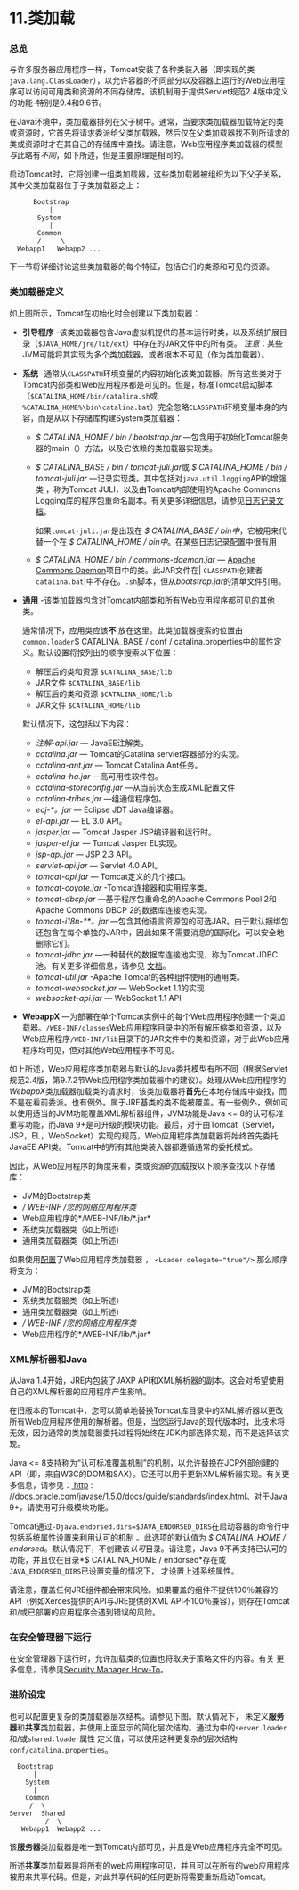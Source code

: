 # 11.类加载

### 总览

与许多服务器应用程序一样，Tomcat安装了各种类装入器（即实现的类`java.lang.ClassLoader`），以允许容器的不同部分以及容器上运行的Web应用程序可以访问可用类和资源的不同存储库。该机制用于提供Servlet规范2.4版中定义的功能-特别是9.4和9.6节。

在Java环境中，类加载器排列在父子树中。通常，当要求类加载器加载特定的类或资源时，它首先将请求委派给父类加载器，然后仅在父类加载器找不到所请求的类或资源时才在其自己的存储库中查找。请注意，Web应用程序类加载器的模型*与*此略有*不同*，如下所述，但是主要原理是相同的。

启动Tomcat时，它将创建一组类加载器，这些类加载器被组织为以下父子关系，其中父类加载器位于子类加载器之上：

```
      Bootstrap
          |
       System
          |
       Common
       /     \
  Webapp1   Webapp2 ...
```

下一节将详细讨论这些类加载器的每个特征，包括它们的类源和可见的资源。

### 类加载器定义

如上图所示，Tomcat在初始化时会创建以下类加载器：

- **引导程序** -该类加载器包含Java虚拟机提供的基本运行时类，以及系统扩展目录（`$JAVA_HOME/jre/lib/ext`）中存在的JAR文件中的所有类。 *注意*：某些JVM可能将其实现为多个类加载器，或者根本不可见（作为类加载器）。

- **系统** -通常从`CLASSPATH`环境变量的内容初始化该类加载器。所有这些类对于Tomcat内部类和Web应用程序都是可见的。但是，标准Tomcat启动脚本（`$CATALINA_HOME/bin/catalina.sh`或 `%CATALINA_HOME%\bin\catalina.bat`）完全忽略`CLASSPATH`环境变量本身的内容，而是从以下存储库构建System类加载器：

  - *$ CATALINA_HOME / bin / bootstrap.jar* —包含用于初始化Tomcat服务器的main（）方法，以及它依赖的类加载器实现类。

  - *$ CATALINA_BASE / bin / tomcat-juli.jar*或 *$ CATALINA_HOME / bin / tomcat-juli.jar* —记录实现类。其中包括对`java.util.logging`API的增强类 ，称为Tomcat JULI，以及由Tomcat内部使用的Apache Commons Logging库的程序包重命名副本。有关更多详细信息，请参见[日志记录文档](http://tomcat.apache.org/tomcat-9.0-doc/logging.html)。

    如果`tomcat-juli.jar`是出现在 *$ CATALINA_BASE / bin中*，它被用来代替一个在 *$ CATALINA_HOME / bin中*。在某些日志记录配置中很有用

  - *$ CATALINA_HOME / bin / commons-daemon.jar* — [Apache Commons Daemon](https://commons.apache.org/daemon/)项目中的类。此JAR文件在| `CLASSPATH`创建者 `catalina.bat`|中不存在。`.sh`脚本，但从*bootstrap.jar*的清单文件引用。

- **通用** -该类加载器包含对Tomcat内部类和所有Web应用程序都可见的其他类。

  通常情况下，应用类应该**不** 放在这里。此类加载器搜索的位置由`common.loader`$ CATALINA_BASE / conf / catalina.properties中的属性定义。默认设置将按列出的顺序搜索以下位置：

  - 解压后的类和资源 `$CATALINA_BASE/lib`
  - JAR文件 `$CATALINA_BASE/lib`
  - 解压后的类和资源 `$CATALINA_HOME/lib`
  - JAR文件 `$CATALINA_HOME/lib`

  默认情况下，这包括以下内容：

  - *注解-api.jar* — JavaEE注解类。
  - *catalina.jar* — Tomcat的Catalina servlet容器部分的实现。
  - *catalina-ant.jar* — Tomcat Catalina Ant任务。
  - *catalina-ha.jar* —高可用性软件包。
  - *catalina-storeconfig.jar* —从当前状态生成XML配置文件
  - *catalina-tribes.jar* —组通信程序包。
  - *ecj-\*。jar* — Eclipse JDT Java编译器。
  - *el-api.jar* — EL 3.0 API。
  - *jasper.jar* — Tomcat Jasper JSP编译器和运行时。
  - *jasper-el.jar* — Tomcat Jasper EL实现。
  - *jsp-api.jar* — JSP 2.3 API。
  - *servlet-api.jar* — Servlet 4.0 API。
  - *tomcat-api.jar* — Tomcat定义的几个接口。
  - *tomcat-coyote.jar* -Tomcat连接器和实用程序类。
  - *tomcat-dbcp.jar* —基于程序包重命名的Apache Commons Pool 2和Apache Commons DBCP 2的数据库连接池实现。
  - *tomcat-i18n-**。jar* —包含其他语言资源包的可选JAR。由于默认捆绑包还包含在每个单独的JAR中，因此如果不需要消息的国际化，可以安全地删除它们。
  - *tomcat-jdbc.jar* —一种替代的数据库连接池实现，称为Tomcat JDBC池。有关更多详细信息，请参见 [文档](http://tomcat.apache.org/tomcat-9.0-doc/jdbc-pool.html)。
  - *tomcat-util.jar* -Apache Tomcat的各种组件使用的通用类。
  - *tomcat-websocket.jar* — WebSocket 1.1的实现
  - *websocket-api.jar* — WebSocket 1.1 API

- **WebappX** —为部署在单个Tomcat实例中的每个Web应用程序创建一个类加载器。`/WEB-INF/classes`Web应用程序目录中的所有解压缩类和资源，以及Web应用程序`/WEB-INF/lib`目录下的JAR文件中的类和资源，对于此Web应用程序均可见，但对其他Web应用程序不可见。

如上所述，Web应用程序类加载器与默认的Java委托模型有所不同（根据Servlet规范2.4版，第9.7.2节Web应用程序类加载器中的建议）。处理从Web应用程序的*WebappX*类加载器加载类的请求时，该类加载器将**首先**在本地存储库中查找，而不是在看前委派。也有例外。属于JRE基类的类不能被覆盖。有一些例外，例如可以使用适当的JVM功能覆盖XML解析器组件，JVM功能是Java <= 8的认可标准重写功能，而Java 9+是可升级的模块功能。最后，对于由Tomcat（Servlet，JSP，EL，WebSocket）实现的规范，Web应用程序类加载器将始终首先委托JavaEE API类。Tomcat中的所有其他类装入器都遵循通常的委托模式。

因此，从Web应用程序的角度来看，类或资源的加载按以下顺序查找以下存储库：

- JVM的Bootstrap类
- */ WEB-INF /*您的网络应用程序*类*
- Web应用程序的*/WEB-INF/lib/\*.jar*
- 系统类加载器类（如上所述）
- 通用类加载器类（如上所述）

如果使用[配置](http://tomcat.apache.org/tomcat-9.0-doc/config/loader.html)了Web应用程序类加载器 ， `<Loader delegate="true"/>` 那么顺序将变为：

- JVM的Bootstrap类
- 系统类加载器类（如上所述）
- 通用类加载器类（如上所述）
- */ WEB-INF /*您的网络应用程序*类*
- Web应用程序的*/WEB-INF/lib/\*.jar*

### XML解析器和Java

从Java 1.4开始，JRE内包装了JAXP API和XML解析器的副本。这会对希望使用自己的XML解析器的应用程序产生影响。

在旧版本的Tomcat中，您可以简单地替换Tomcat库目录中的XML解析器以更改所有Web应用程序使用的解析器。但是，当您运行Java的现代版本时，此技术将无效，因为通常的类加载器委托过程将始终在JDK内部选择实现，而不是选择该实现。

Java <= 8支持称为“认可标准覆盖机制”的机制，以允许替换在JCP外部创建的API（即，来自W3C的DOM和SAX）。它还可以用于更新XML解析器实现。有关更多信息，请参见：[ http](http://docs.oracle.com/javase/1.5.0/docs/guide/standards/index.html) : [//docs.oracle.com/javase/1.5.0/docs/guide/standards/index.html](http://docs.oracle.com/javase/1.5.0/docs/guide/standards/index.html)。对于Java 9+，请使用可升级模块功能。

Tomcat通过`-Djava.endorsed.dirs=$JAVA_ENDORSED_DIRS`在启动容器的命令行中包括系统属性设置来利用认可的机制 。此选项的默认值为 *$ CATALINA_HOME / endorsed*。默认情况下，不创建该*认可*目录。请注意，Java 9不再支持已认可的功能，并且仅在目录*$ CATALINA_HOME / endorsed*存在或`JAVA_ENDORSED_DIRS`已设置变量的情况下， 才设置上述系统属性。

请注意，覆盖任何JRE组件都会带来风险。如果覆盖的组件不提供100％兼容的API（例如Xerces提供的API与JRE提供的XML API不100％兼容），则存在Tomcat和/或已部署的应用程序会遇到错误的风险。

### 在安全管理器下运行

在安全管理器下运行时，允许加载类的位置也将取决于策略文件的内容。有关 更多信息，请参见[Security Manager How-To](http://tomcat.apache.org/tomcat-9.0-doc/security-manager-howto.html)。

### 进阶设定

也可以配置更复杂的类加载器层次结构。请参见下图。默认情况下， 未定义**服务器**和**共享**类加载器，并使用上面显示的简化层次结构。通过为中的`server.loader`和/或`shared.loader`属性 定义值，可以使用这种更复杂的层次结构 `conf/catalina.properties`。

```
  Bootstrap
      |
    System
      |
    Common
     /  \
Server  Shared
         /  \
   Webapp1  Webapp2 ...
```

该**服务器**类加载器是唯一到Tomcat内部可见，并且是Web应用程序完全不可见。

所述**共享**类加载器是将所有的web应用程序可见，并且可以在所有的web应用程序被用来共享代码。但是，对此共享代码的任何更新将需要重新启动Tomcat。